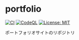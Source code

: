 # portfolio

[![CI](https://github.com/tomo1227/portfolio/actions/workflows/ci.yml/badge.svg)](https://github.com/tomo1227/portfolio/actions/workflows/ci.yml) [![CodeQL](https://github.com/tomo1227/portfolio/actions/workflows/code_ql.yml/badge.svg)](https://github.com/tomo1227/portfolio/actions/workflows/code_ql.yml)
 [![License: MIT](https://img.shields.io/badge/License-MIT-yellow.svg)](https://opensource.org/licenses/MIT)  

ポートフォリオサイトのリポジトリ
